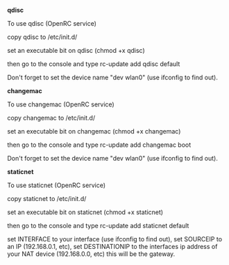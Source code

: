 **qdisc**

To use qdisc (OpenRC service)

copy qdisc to /etc/init.d/

set an executable bit on qdisc (chmod +x qdisc)

then go to the console and type rc-update add qdisc default

Don't forget to set the device name "dev wlan0" (use ifconfig to find out).

**changemac**

To use changemac (OpenRC service)

copy changemac to /etc/init.d/

set an executable bit on changemac (chmod +x changemac)

then go to the console and type rc-update add changemac boot

Don't forget to set the device name "dev wlan0" (use ifconfig to find out).

**staticnet**

To use staticnet (OpenRC service)

copy staticnet to /etc/init.d/

set an executable bit on staticnet (chmod +x staticnet)

then go to the console and type rc-update add staticnet default

set INTERFACE to your interface (use ifconfig to find out), set SOURCEIP to an IP (192.168.0.1, etc), set DESTINATIONIP to the interfaces ip address of your NAT device (192.168.0.0, etc) this will be the gateway.
